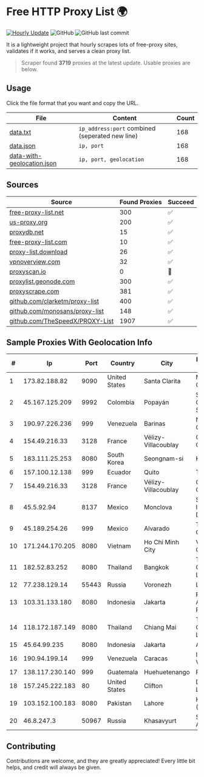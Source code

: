 
# Free HTTP Proxy List 🌍

[![Hourly Update](https://github.com/mertguvencli/http-proxy-list/actions/workflows/main.yml/badge.svg?branch=main)](https://github.com/mertguvencli/http-proxy-list/actions/workflows/main.yml)
![GitHub](https://img.shields.io/github/license/mertguvencli/http-proxy-list)
![GitHub last commit](https://img.shields.io/github/last-commit/mertguvencli/http-proxy-list)

It is a lightweight project that hourly scrapes lots of free-proxy sites, validates if it works, and serves a clean proxy list.


> Scraper found **3719** proxies at the latest update. Usable proxies are below.

## Usage

Click the file format that you want and copy the URL.


|File|Content|Count|
|----|-------|-----|
|[data.txt](https://raw.githubusercontent.com/mertguvencli/http-proxy-list/main/proxy-list/data.txt)|`ip_address:port` combined (seperated new line)|168|
|[data.json](https://raw.githubusercontent.com/mertguvencli/http-proxy-list/main/proxy-list/data.json)|`ip, port`|168|
|[data-with-geolocation.json](https://raw.githubusercontent.com/mertguvencli/http-proxy-list/main/proxy-list/data-with-geolocation.json)|`ip, port, geolocation`|168|

## Sources

|Source|Found Proxies|Succeed|
|------|-------------|-------|
|[free-proxy-list.net](https://free-proxy-list.net)|300|✅|
|[us-proxy.org](https://www.us-proxy.org)|200|✅|
|[proxydb.net](http://proxydb.net)|15|✅|
|[free-proxy-list.com](https://free-proxy-list.com/?page=&port=&type%5B%5D=http&type%5B%5D=https&up_time=0&search=Search)|10|✅|
|[proxy-list.download](https://www.proxy-list.download/HTTP)|26|✅|
|[vpnoverview.com](https://vpnoverview.com/privacy/anonymous-browsing/free-proxy-servers)|32|✅|
|[proxyscan.io](https://www.proxyscan.io)|0|🚫|
|[proxylist.geonode.com](https://proxylist.geonode.com/api/proxy-list?limit=300&page=1&sort_by=lastChecked&sort_type=desc&protocols=http,https)|300|✅|
|[proxyscrape.com](https://api.proxyscrape.com/v2/?request=displayproxies&protocol=http&timeout=10000&country=all&ssl=all&anonymity=all)|381|✅|
|[github.com/clarketm/proxy-list](https://raw.githubusercontent.com/clarketm/proxy-list/master/proxy-list-raw.txt)|400|✅|
|[github.com/monosans/proxy-list](https://raw.githubusercontent.com/monosans/proxy-list/main/proxies/http.txt)|148|✅|
|[github.com/TheSpeedX/PROXY-List](https://raw.githubusercontent.com/TheSpeedX/PROXY-List/master/http.txt)|1907|✅|


## Sample Proxies With Geolocation Info

|#|Ip|Port|Country|City|Internet Service Provider|
|-|--|----|-------|----|-------------------------|
|1|173.82.188.82|9090|United States|Santa Clarita|Multacom Corporation|
|2|45.167.125.209|9992|Colombia|Popayán|Sepcom Comunicaciones SAS|
|3|190.97.226.236|999|Venezuela|Barinas|NetLink América C.A.|
|4|154.49.216.33|3128|France|Vélizy-Villacoublay|Cogent Communications|
|5|183.111.25.253|8080|South Korea|Seongnam-si|Korea Telecom|
|6|157.100.12.138|999|Ecuador|Quito|Telconet S.A|
|7|154.49.216.33|3128|France|Vélizy-Villacoublay|Cogent Communications|
|8|45.5.92.94|8137|Mexico|Monclova|Señal Interactiva, S.A De C.V|
|9|45.189.254.26|999|Mexico|Alvarado|Tracered SA De CV|
|10|171.244.170.205|8080|Vietnam|Ho Chi Minh City|Viettel Corporation|
|11|182.52.83.252|8080|Thailand|Bangkok|TOT Public Company Limited|
|12|77.238.129.14|55443|Russia|Voronezh|LLC Intercon|
|13|103.31.133.180|8080|Indonesia|Jakarta|PT Arthatama Adhiprima Persada|
|14|118.172.187.149|8080|Thailand|Chiang Mai|TOT Public Company Limited|
|15|45.64.99.235|8080|Indonesia|Jakarta|ARGON|
|16|190.94.199.14|999|Venezuela|Caracas|IFX Networks Venezuela C.A.|
|17|138.117.230.140|999|Guatemala|Huehuetenango|Fibernet S.A|
|18|157.245.222.183|80|United States|Clifton|DigitalOcean, LLC|
|19|103.152.100.183|8080|Pakistan|Lahore|KK Networks (Pvt) Ltd.|
|20|46.8.247.3|50967|Russia|Khasavyurt|Saypudinov Ayatula|



## Contributing

Contributions are welcome, and they are greatly appreciated! Every
little bit helps, and credit will always be given.

